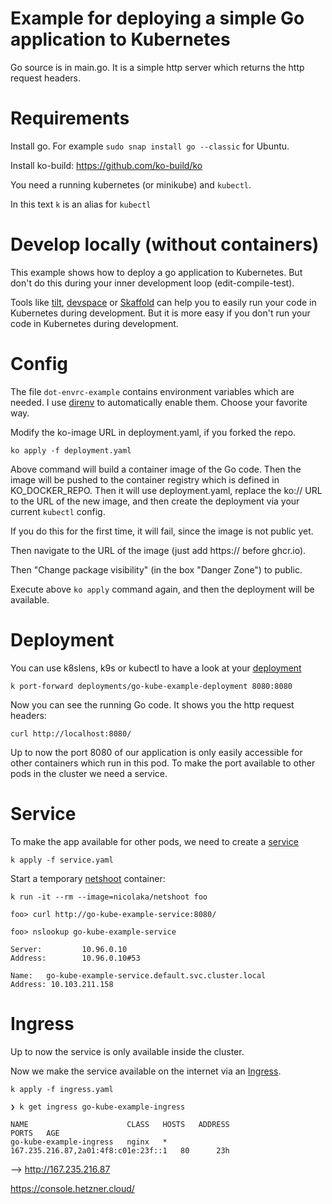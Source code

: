 # Example for deploying a simple Go application to Kubernetes

Go source is in main.go. It is a simple http server which returns the http request headers.

# Requirements

Install go. For example `sudo snap install go --classic` for Ubuntu.

Install ko-build: https://github.com/ko-build/ko

You need a running kubernetes (or minikube) and `kubectl`.

In this text `k` is an alias for `kubectl`

# Develop locally (without containers)

This example shows how to deploy a go application to Kubernetes. But don't do
this during your inner development loop (edit-compile-test). 

Tools like [tilt](https://tilt.dev/), [devspace](https://github.com/loft-sh/devspace) or [Skaffold](https://skaffold.dev/) can help
you to easily run your code in Kubernetes during development. But it is more easy if you don't run your
code in Kubernetes during development. 


# Config

The file `dot-envrc-example` contains environment variables which are
needed. I use [direnv](https://direnv.net/) to automatically enable them. Choose
your favorite way.

Modify the ko-image URL in deployment.yaml, if you forked the repo.

```
ko apply -f deployment.yaml
```

Above command will build a container image of the Go code. Then the image will be pushed to the container registry
which is defined in KO_DOCKER_REPO. Then it will use deployment.yaml, replace the ko:// URL to the URL of
the new image, and then create the deployment via your current `kubectl` config.

If you do this for the first time, it will fail, since the image is not public yet.

Then navigate to the URL of the image (just add https:// before ghcr.io).

Then "Change package visibility" (in the box "Danger Zone") to public.

Execute above `ko apply` command again, and then the deployment will be available.

# Deployment

You can use k8slens, k9s or kubectl to have a look at
your [deployment](https://kubernetes.io/docs/concepts/workloads/controllers/deployment/)

```
k port-forward deployments/go-kube-example-deployment 8080:8080
```

Now you can see the running Go code. It shows you the http request headers:

```
curl http://localhost:8080/
```

Up to now the port 8080 of our application is only easily accessible
for other containers which run in this pod. To make the port available
to other pods in the cluster we need a service.

# Service

To make the app available for other pods,
we need to create a [service](https://kubernetes.io/docs/concepts/services-networking/service/)

```
k apply -f service.yaml
```

Start a temporary [netshoot](https://github.com/nicolaka/netshoot) container:

```
k run -it --rm --image=nicolaka/netshoot foo

foo> curl http://go-kube-example-service:8080/

foo> nslookup go-kube-example-service

Server:         10.96.0.10
Address:        10.96.0.10#53

Name:   go-kube-example-service.default.svc.cluster.local
Address: 10.103.211.158
```

# Ingress

Up to now the service is only available inside the cluster.



Now we make the service available on the internet via an [Ingress](https://kubernetes.io/docs/concepts/services-networking/ingress/).

```
k apply -f ingress.yaml
```

```
❯ k get ingress go-kube-example-ingress 

NAME                      CLASS   HOSTS   ADDRESS                               PORTS   AGE
go-kube-example-ingress   nginx   *       167.235.216.87,2a01:4f8:c01e:23f::1   80      23h
```

--> http://167.235.216.87

https://console.hetzner.cloud/
